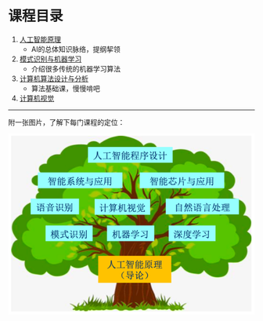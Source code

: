 # 课程目录

1. [人工智能原理](人工智能原理/)
    - AI的总体知识脉络，提纲挈领
2. [模式识别与机器学习](模式识别与机器学习/)
    - 介绍很多传统的机器学习算法
3. [计算机算法设计与分析](计算机算法设计与分析/)
    - 算法基础课，慢慢啃吧
4. [计算机视觉](计算机视觉/)

---
附一张图片，了解下每门课程的定位：

![AI](AI.png)
